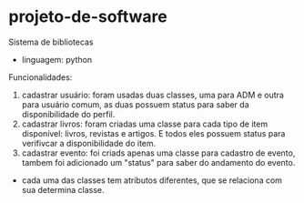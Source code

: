 # projeto-de-software
Sistema de bibliotecas 

- linguagem: python

Funcionalidades: 
1. cadastrar usuário: foram usadas duas classes, uma para ADM e outra para usuário comum, as duas possuem status para saber da disponibilidade do perfil.
2. cadastrar livros: foram criadas uma classe para cada tipo de item disponível: livros, revistas e artigos. E todos eles possuem status para verifivcar a disponibilidade do item.
3. cadastrar evento: foi criads apenas uma classe para cadastro de evento, tambem foi adicionado um "status" para saber do andamento do evento.
- cada uma das classes tem atributos diferentes, que se relaciona com sua determina classe.
